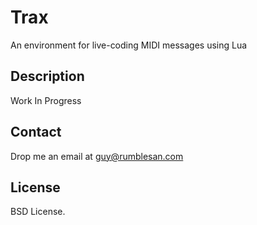 # Trax

An environment for live-coding MIDI messages using Lua


## Description

Work In Progress


## Contact

Drop me an email at guy@rumblesan.com


## License

BSD License.

